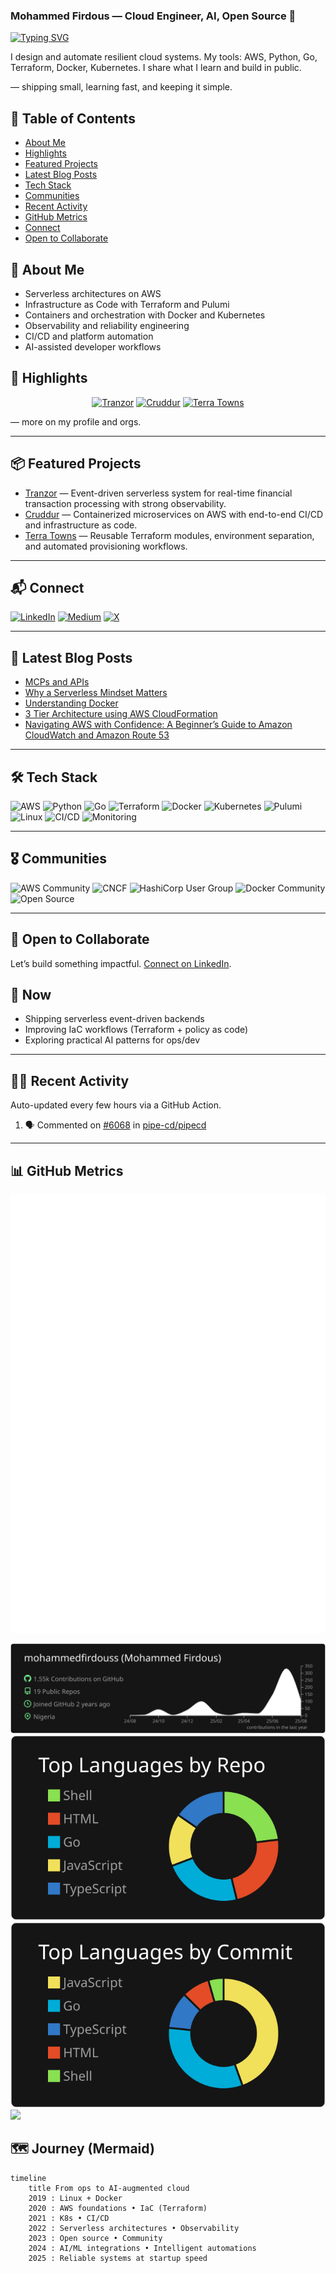 ### Mohammed Firdous — Cloud Engineer, AI, Open Source 👋

[![Typing SVG](https://readme-typing-svg.demolab.com?font=Inter&weight=700&size=26&duration=3000&pause=600&color=00E7FF&center=true&vCenter=true&width=800&lines=Serverless+%2B+Infra+as+Code;Reliable+automation+at+startup+speed;AI-augmented+builder)](https://github.com/DenverCoder1/readme-typing-svg)

I design and automate resilient cloud systems. My tools: AWS, Python, Go, Terraform, Docker, Kubernetes. I share what I learn and build in public.

— shipping small, learning fast, and keeping it simple.

## 🧭 Table of Contents

- [About Me](#about-me)
- [Highlights](#-highlights)
- [Featured Projects](#-featured-projects)
- [Latest Blog Posts](#-latest-blog-posts)
- [Tech Stack](#-tech-stack)
- [Communities](#-communities)
- [Recent Activity](#-recent-activity)
- [GitHub Metrics](#-github-metrics)
- [Connect](#-connect)
- [Open to Collaborate](#-open-to-collaborate)

## 👤 About Me

- Serverless architectures on AWS
- Infrastructure as Code with Terraform and Pulumi
- Containers and orchestration with Docker and Kubernetes
- Observability and reliability engineering
- CI/CD and platform automation
- AI-assisted developer workflows

## 🌟 Highlights

<p align="center">
  <a href="https://github.com/mohammedfirdouss/Tranzor"><img src="https://github-readme-stats.vercel.app/api/pin/?username=mohammedfirdouss&repo=Tranzor&theme=react&border_radius=8" alt="Tranzor" /></a>
  <a href="https://github.com/mohammedfirdouss/aws-bootcamp-cruddur-2023"><img src="https://github-readme-stats.vercel.app/api/pin/?username=mohammedfirdouss&repo=aws-bootcamp-cruddur-2023&theme=react&border_radius=8" alt="Cruddur" /></a>
  <a href="https://github.com/mohammedfirdouss/terraform-beginner-bootcamp-2023"><img src="https://github-readme-stats.vercel.app/api/pin/?username=mohammedfirdouss&repo=terraform-beginner-bootcamp-2023&theme=react&border_radius=8" alt="Terra Towns" /></a>
</p>

— more on my profile and orgs.

---

## 📦 Featured Projects

- [Tranzor](https://github.com/mohammedfirdouss/Tranzor) — Event-driven serverless system for real-time financial transaction processing with strong observability.
- [Cruddur](https://github.com/mohammedfirdouss/aws-bootcamp-cruddur-2023) — Containerized microservices on AWS with end-to-end CI/CD and infrastructure as code.
- [Terra Towns](https://github.com/mohammedfirdouss/terraform-beginner-bootcamp-2023) — Reusable Terraform modules, environment separation, and automated provisioning workflows.

---

## 📬 Connect

[![LinkedIn](https://img.shields.io/badge/LinkedIn-%230077B5.svg?logo=linkedin&logoColor=white)](https://www.linkedin.com/in/mohammedfirdousaraoye)
[![Medium](https://img.shields.io/badge/Medium-12100E?logo=medium&logoColor=white)](https://medium.com/@mohammedfirdousaraoye)
[![X](https://img.shields.io/badge/X-000000?logo=x&logoColor=white)](https://twitter.com/iamfirdouss)

---

## 📝 Latest Blog Posts

<!-- BLOG-POST-LIST:START -->
- [MCPs and APIs](https://medium.com/@mohammedfirdousaraoye/mcps-and-apis-6d4d3559da63?source=rss-19706121782c------2)
- [Why a Serverless Mindset Matters](https://medium.com/@mohammedfirdousaraoye/why-a-serverless-mindset-matters-a0103642631a?source=rss-19706121782c------2)
- [Understanding Docker](https://medium.com/@mohammedfirdousaraoye/understanding-docker-fdfc1edf3bbd?source=rss-19706121782c------2)
- [3 Tier Architecture using AWS CloudFormation](https://medium.com/@mohammedfirdousaraoye/3-tier-architecture-using-aws-cloudformation-419044db9587?source=rss-19706121782c------2)
- [Navigating AWS with Confidence: A Beginner’s Guide to Amazon CloudWatch and Amazon Route 53](https://medium.com/@mohammedfirdousaraoye/navigating-aws-with-confidence-a-beginners-guide-to-amazon-cloudwatch-and-amazon-route-53-38e1225cf0f0?source=rss-19706121782c------2)
<!-- BLOG-POST-LIST:END -->

---

## 🛠️ Tech Stack

![AWS](https://img.shields.io/badge/AWS-%23FF9900.svg?style=for-the-badge&logo=amazon-aws&logoColor=white)
![Python](https://img.shields.io/badge/python-3670A0?style=for-the-badge&logo=python&logoColor=ffdd54)
![Go](https://img.shields.io/badge/Go-00ADD8?style=for-the-badge&logo=go&logoColor=white)
![Terraform](https://img.shields.io/badge/terraform-%235835CC.svg?style=for-the-badge&logo=terraform&logoColor=white)
![Docker](https://img.shields.io/badge/docker-%230db7ed.svg?style=for-the-badge&logo=docker&logoColor=white)
![Kubernetes](https://img.shields.io/badge/Kubernetes-326CE5?logo=Kubernetes&logoColor=white&style=for-the-badge)
![Pulumi](https://img.shields.io/badge/Pulumi-8A3391?style=for-the-badge&logo=pulumi&logoColor=white)
![Linux](https://img.shields.io/badge/Linux-FCC624?style=for-the-badge&logo=linux&logoColor=black)
![CI/CD](https://img.shields.io/badge/CI%2FCD-FF5722?style=for-the-badge&logo=githubactions&logoColor=white)
![Monitoring](https://img.shields.io/badge/Monitoring-607D8B?style=for-the-badge&logo=prometheus&logoColor=white)

---

## 🎖️ Communities

![AWS Community](https://img.shields.io/badge/AWS-Community-FF9900?logo=amazon-aws&logoColor=white)
![CNCF](https://img.shields.io/badge/CNCF-Community-1F70C1?logo=cncf&logoColor=white)
![HashiCorp User Group](https://img.shields.io/badge/HashiCorp-User%20Group-7C3AED?logo=hashicorp&logoColor=white)
![Docker Community](https://img.shields.io/badge/Docker-Community-2496ED?logo=docker&logoColor=white)
![Open Source](https://img.shields.io/badge/Open%20Source-Contributor-181717?logo=github)

---

## 🤝 Open to Collaborate

Let’s build something impactful. [Connect on LinkedIn](https://www.linkedin.com/in/mohammedfirdousaraoye).

## 🔭 Now

- Shipping serverless event-driven backends
- Improving IaC workflows (Terraform + policy as code)
- Exploring practical AI patterns for ops/dev

---

## 🏃‍♂️ Recent Activity

Auto-updated every few hours via a GitHub Action.

<!--START_SECTION:activity-->
1. 🗣 Commented on [#6068](https://github.com/pipe-cd/pipecd/issues/6068#issuecomment-3194333196) in [pipe-cd/pipecd](https://github.com/pipe-cd/pipecd)
<!--END_SECTION:activity-->

---
## 📊 GitHub Metrics

![](./metrics.svg)

[![](https://raw.githubusercontent.com/mohammedfirdouss/mohammedfirdouss/main/profile-summary-card-output/dark/0-profile-details.svg)](https://github.com/vn7n24fzkq/github-profile-summary-cards)
[![](https://raw.githubusercontent.com/mohammedfirdouss/mohammedfirdouss/main/profile-summary-card-output/dark/1-repos-per-language.svg)](https://github.com/vn7n24fzkq/github-profile-summary-cards)
[![](https://raw.githubusercontent.com/mohammedfirdouss/mohammedfirdouss/main/profile-summary-card-output/dark/2-most-commit-language.svg)](https://github.com/vn7n24fzkq/github-profile-summary-cards)
![](https://github-readme-streak-stats.herokuapp.com/?user=mohammedfirdouss&theme=dark&hide_border=false)

## 🗺️ Journey (Mermaid)

```mermaid
timeline
    title From ops to AI-augmented cloud
    2019 : Linux + Docker
    2020 : AWS foundations • IaC (Terraform)
    2021 : K8s • CI/CD
    2022 : Serverless architectures • Observability
    2023 : Open source • Community
    2024 : AI/ML integrations • Intelligent automations
    2025 : Reliable systems at startup speed
```
